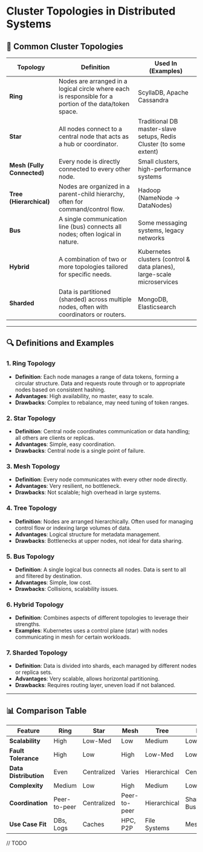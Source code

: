 # Cluster Topologies in Distributed Systems

## 🔷 Common Cluster Topologies

| Topology        | Definition                                                                 | Used In (Examples)                        |
|-----------------|----------------------------------------------------------------------------|-------------------------------------------|
| **Ring**        | Nodes are arranged in a logical circle where each is responsible for a portion of the data/token space. | ScyllaDB, Apache Cassandra                |
| **Star**        | All nodes connect to a central node that acts as a hub or coordinator.     | Traditional DB master-slave setups, Redis Cluster (to some extent) |
| **Mesh (Fully Connected)** | Every node is directly connected to every other node.                         | Small clusters, high-performance systems |
| **Tree (Hierarchical)** | Nodes are organized in a parent-child hierarchy, often for command/control flow. | Hadoop (NameNode -> DataNodes)           |
| **Bus**         | A single communication line (bus) connects all nodes; often logical in nature. | Some messaging systems, legacy networks   |
| **Hybrid**      | A combination of two or more topologies tailored for specific needs.       | Kubernetes clusters (control & data planes), large-scale microservices |
| **Sharded**     | Data is partitioned (sharded) across multiple nodes, often with coordinators or routers. | MongoDB, Elasticsearch                    |

---

## 🔍 Definitions and Examples

### 1. **Ring Topology**

- **Definition**: Each node manages a range of data tokens, forming a circular structure. Data and requests route through or to appropriate nodes based on consistent hashing.
- **Advantages**: High availability, no master, easy to scale.
- **Drawbacks**: Complex to rebalance, may need tuning of token ranges.

### 2. **Star Topology**

- **Definition**: Central node coordinates communication or data handling; all others are clients or replicas.
- **Advantages**: Simple, easy coordination.
- **Drawbacks**: Central node is a single point of failure.

### 3. **Mesh Topology**

- **Definition**: Every node communicates with every other node directly.
- **Advantages**: Very resilient, no bottleneck.
- **Drawbacks**: Not scalable; high overhead in large systems.

### 4. **Tree Topology**

- **Definition**: Nodes are arranged hierarchically. Often used for managing control flow or indexing large volumes of data.
- **Advantages**: Logical structure for metadata management.
- **Drawbacks**: Bottlenecks at upper nodes, not ideal for data sharing.

### 5. **Bus Topology**

- **Definition**: A single logical bus connects all nodes. Data is sent to all and filtered by destination.
- **Advantages**: Simple, low cost.
- **Drawbacks**: Collisions, scalability issues.

### 6. **Hybrid Topology**

- **Definition**: Combines aspects of different topologies to leverage their strengths.
- **Examples**: Kubernetes uses a control plane (star) with nodes communicating in mesh for certain workloads.

### 7. **Sharded Topology**

- **Definition**: Data is divided into shards, each managed by different nodes or replica sets.
- **Advantages**: Very scalable, allows horizontal partitioning.
- **Drawbacks**: Requires routing layer, uneven load if not balanced.

---

## 📊 Comparison Table

| Feature                | Ring        | Star       | Mesh        | Tree        | Bus         | Hybrid      | Sharded     |
|------------------------|-------------|------------|-------------|-------------|-------------|-------------|-------------|
| **Scalability**        | High        | Low-Med    | Low         | Medium      | Low         | High        | Very High   |
| **Fault Tolerance**    | High        | Low        | High        | Low-Med     | Low         | Depends     | High        |
| **Data Distribution**  | Even        | Centralized| Varies      | Hierarchical| Centralized | Flexible    | Partitioned |
| **Complexity**         | Medium      | Low        | High        | Medium      | Low         | High        | Medium-High |
| **Coordination**       | Peer-to-peer| Centralized| Peer-to-peer| Hierarchical| Shared Bus  | Mixed       | Router/Coordinator |
| **Use Case Fit**       | DBs, Logs   | Caches     | HPC, P2P    | File Systems| Messaging   | Cloud-native| NoSQL, Search |

// TODO  
